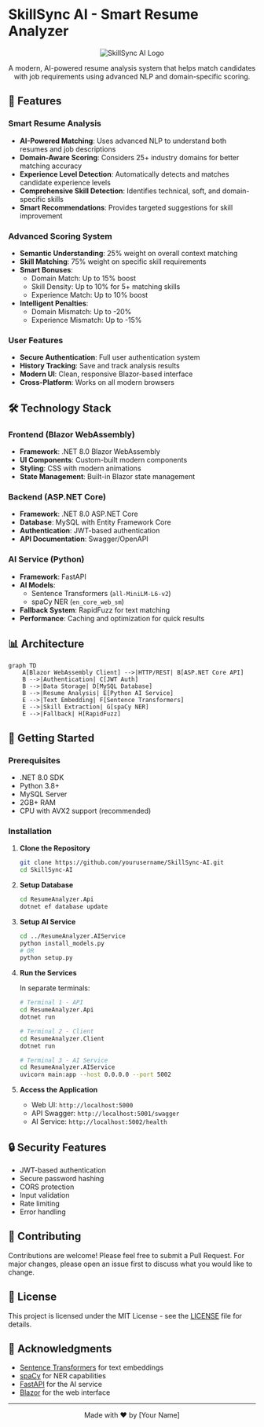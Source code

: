 # SkillSync AI - Smart Resume Analyzer

<div align="center">

![SkillSync AI Logo](ResumeAnalyzer.Client/wwwroot/skillsync_icon.png)

A modern, AI-powered resume analysis system that helps match candidates with job requirements using advanced NLP and domain-specific scoring.

</div>

## 🌟 Features

### Smart Resume Analysis
- **AI-Powered Matching**: Uses advanced NLP to understand both resumes and job descriptions
- **Domain-Aware Scoring**: Considers 25+ industry domains for better matching accuracy
- **Experience Level Detection**: Automatically detects and matches candidate experience levels
- **Comprehensive Skill Detection**: Identifies technical, soft, and domain-specific skills
- **Smart Recommendations**: Provides targeted suggestions for skill improvement

### Advanced Scoring System
- **Semantic Understanding**: 25% weight on overall context matching
- **Skill Matching**: 75% weight on specific skill requirements
- **Smart Bonuses**:
  - Domain Match: Up to 15% boost
  - Skill Density: Up to 10% for 5+ matching skills
  - Experience Match: Up to 10% boost
- **Intelligent Penalties**:
  - Domain Mismatch: Up to -20%
  - Experience Mismatch: Up to -15%

### User Features
- **Secure Authentication**: Full user authentication system
- **History Tracking**: Save and track analysis results
- **Modern UI**: Clean, responsive Blazor-based interface
- **Cross-Platform**: Works on all modern browsers

## 🛠️ Technology Stack

### Frontend (Blazor WebAssembly)
- **Framework**: .NET 8.0 Blazor WebAssembly
- **UI Components**: Custom-built modern components
- **Styling**: CSS with modern animations
- **State Management**: Built-in Blazor state management

### Backend (ASP.NET Core)
- **Framework**: .NET 8.0 ASP.NET Core
- **Database**: MySQL with Entity Framework Core
- **Authentication**: JWT-based authentication
- **API Documentation**: Swagger/OpenAPI

### AI Service (Python)
- **Framework**: FastAPI
- **AI Models**: 
  - Sentence Transformers (`all-MiniLM-L6-v2`)
  - spaCy NER (`en_core_web_sm`)
- **Fallback System**: RapidFuzz for text matching
- **Performance**: Caching and optimization for quick results

## 📊 Architecture

```mermaid
graph TD
    A[Blazor WebAssembly Client] -->|HTTP/REST| B[ASP.NET Core API]
    B -->|Authentication| C[JWT Auth]
    B -->|Data Storage| D[MySQL Database]
    B -->|Resume Analysis| E[Python AI Service]
    E -->|Text Embedding| F[Sentence Transformers]
    E -->|Skill Extraction| G[spaCy NER]
    E -->|Fallback| H[RapidFuzz]
```

## 🚀 Getting Started

### Prerequisites
- .NET 8.0 SDK
- Python 3.8+
- MySQL Server
- 2GB+ RAM
- CPU with AVX2 support (recommended)

### Installation

1. **Clone the Repository**
   ```bash
   git clone https://github.com/yourusername/SkillSync-AI.git
   cd SkillSync-AI
   ```

2. **Setup Database**
   ```bash
   cd ResumeAnalyzer.Api
   dotnet ef database update
   ```

3. **Setup AI Service**
   ```bash
   cd ../ResumeAnalyzer.AIService
   python install_models.py
   # OR
   python setup.py
   ```

4. **Run the Services**

   In separate terminals:

   ```bash
   # Terminal 1 - API
   cd ResumeAnalyzer.Api
   dotnet run

   # Terminal 2 - Client
   cd ResumeAnalyzer.Client
   dotnet run

   # Terminal 3 - AI Service
   cd ResumeAnalyzer.AIService
   uvicorn main:app --host 0.0.0.0 --port 5002
   ```

5. **Access the Application**
   - Web UI: `http://localhost:5000`
   - API Swagger: `http://localhost:5001/swagger`
   - AI Service: `http://localhost:5002/health`

## 🔒 Security Features

- JWT-based authentication
- Secure password hashing
- CORS protection
- Input validation
- Rate limiting
- Error handling

## 🤝 Contributing

Contributions are welcome! Please feel free to submit a Pull Request. For major changes, please open an issue first to discuss what you would like to change.

## 📝 License

This project is licensed under the MIT License - see the [LICENSE](LICENSE) file for details.

## 🙏 Acknowledgments

- [Sentence Transformers](https://www.sbert.net/) for text embeddings
- [spaCy](https://spacy.io/) for NER capabilities
- [FastAPI](https://fastapi.tiangolo.com/) for the AI service
- [Blazor](https://dotnet.microsoft.com/apps/aspnet/web-apps/blazor) for the web interface

---

<div align="center">

Made with ❤️ by [Your Name]

</div> 
